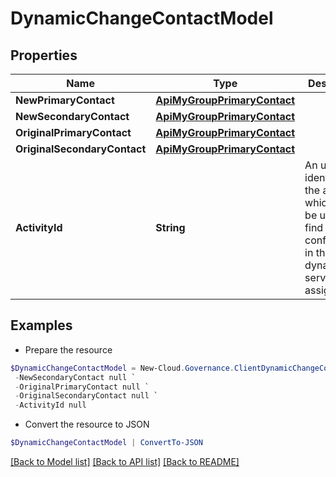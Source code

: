 # DynamicChangeContactModel
## Properties

Name | Type | Description | Notes
------------ | ------------- | ------------- | -------------
**NewPrimaryContact** | [**ApiMyGroupPrimaryContact**](ApiMyGroupPrimaryContact.md) |  | [optional] 
**NewSecondaryContact** | [**ApiMyGroupPrimaryContact**](ApiMyGroupPrimaryContact.md) |  | [optional] 
**OriginalPrimaryContact** | [**ApiMyGroupPrimaryContact**](ApiMyGroupPrimaryContact.md) |  | [optional] 
**OriginalSecondaryContact** | [**ApiMyGroupPrimaryContact**](ApiMyGroupPrimaryContact.md) |  | [optional] 
**ActivityId** | **String** | An unique identifier for the activity which can be used to find configuration in the dynamic service if it is assign by IT | [optional] 

## Examples

- Prepare the resource
```powershell
$DynamicChangeContactModel = New-Cloud.Governance.ClientDynamicChangeContactModel  -NewPrimaryContact null `
 -NewSecondaryContact null `
 -OriginalPrimaryContact null `
 -OriginalSecondaryContact null `
 -ActivityId null
```

- Convert the resource to JSON
```powershell
$DynamicChangeContactModel | ConvertTo-JSON
```

[[Back to Model list]](../README.md#documentation-for-models) [[Back to API list]](../README.md#documentation-for-api-endpoints) [[Back to README]](../README.md)

